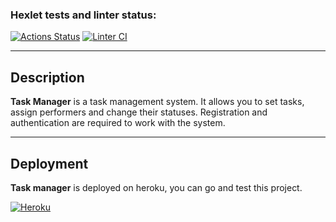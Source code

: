 ### Hexlet tests and linter status:
[![Actions Status](https://github.com/LikerK/python-project-lvl4/workflows/hexlet-check/badge.svg)](https://github.com/LikerK/python-project-lvl4/actions)
[![Linter CI](https://github.com/LikerK/python-project-lvl4/actions/workflows/my_linter.yml/badge.svg)](https://github.com/LikerK/python-project-lvl4/actions/workflows/my_linter.yml)

---
## Description

**Task Manager** is a task management system. It allows you to set tasks, assign performers and change their statuses. Registration and authentication are required to work with the system.

---
## Deployment

**Task manager** is deployed on heroku, you can go and test this project.

[![Heroku](https://pyheroku-badge.herokuapp.com/?app=immense-wave-07675&style=flat)](https://immense-wave-07675.herokuapp.com)
